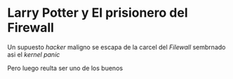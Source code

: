 # Larry Potter y El prisionero del Firewall

Un supuesto *hacker* maligno se escapa de la carcel del *Filewall* sembrnado asi el *kernel panic*

Pero luego reulta ser uno de los buenos
